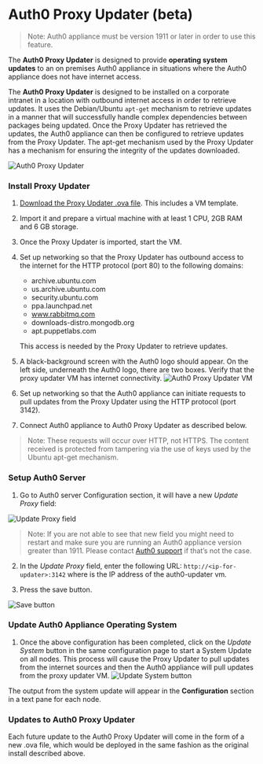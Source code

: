 # Auth0 Proxy Updater (beta)

> Note: Auth0 appliance must be version 1911 or later in order to use this feature.

The **Auth0 Proxy Updater** is designed to provide **operating system updates** to an on premises Auth0 appliance in situations where the Auth0 appliance does not have internet access.

The **Auth0 Proxy Updater** is designed to be installed on a corporate intranet in a location with outbound internet access in order to retrieve updates.  It uses the Debian/Ubuntu `apt-get` mechanism to retrieve updates in a manner that will successfully handle complex dependencies between packages being updated.  Once the Proxy Updater has retrieved the updates, the Auth0 appliance can then be configured to retrieve updates from the Proxy Updater. The apt-get mechanism used by the Proxy Updater has a mechanism for ensuring the integrity of the updates downloaded.


![Auth0 Proxy Updater](../@@env.MEDIA_URL@@/articles/appliance/proxy-updater/auth0-proxy-updater.png)


### Install Proxy Updater

1. [Download the Proxy Updater .ova file](https://assets.auth0.com/installers/auth0-updater.ova).  This includes a VM template.
2. Import it and prepare a virtual machine with at least 1 CPU,  2GB RAM and 6 GB storage.
3. Once the Proxy Updater is imported, start the VM.
4. Set up networking so that the Proxy Updater has outbound access to the internet for the HTTP protocol (port 80) to the following domains: 

   * archive.ubuntu.com
   * us.archive.ubuntu.com
   * security.ubuntu.com
   * ppa.launchpad.net
   * www.rabbitmq.com
   * downloads-distro.mongodb.org
   * apt.puppetlabs.com
   
   This access is needed by the Proxy Updater to retrieve updates.


5. A black-background screen with the Auth0 logo should appear.  On the left side, underneath the Auth0 logo, there are two boxes.  Verify that the proxy updater VM has internet connectivity.
  ![Auth0 Proxy Updater VM](../@@env.MEDIA_URL@@/articles/appliance/proxy-updater/auth0-proxy-updater-vm.png)
6. Set up networking so that the Auth0 appliance can initiate requests to pull updates from the Proxy Updater using the HTTP protocol (port 3142).  
7. Connect Auth0 appliance to Auth0 Proxy Updater as described below.


> Note: These requests will occur over HTTP, not HTTPS.  The content received is protected from tampering via the use of keys used by the Ubuntu apt-get mechanism.

### Setup Auth0 Server

1. Go to Auth0 server Configuration section, it will have a new *Update Proxy* field:
  
  ![Update Proxy field](../@@env.MEDIA_URL@@/articles/appliance/proxy-updater/auth0-proxy-updater-update-proxy-field.png)
  > Note: If you are not able to see that new field you might need to restart and make sure you are running an Auth0 appliance version greater than 1911. Please contact [Auth0 support](https://auth0.com/support) if that’s not the case.
  
2. In the _Update Proxy_ field, enter the following URL: `http://<ip-for-updater>:3142` where <ip-for-updater> is the IP address of the auth0-updater vm.

3. Press the save button.
  
  ![Save button](../@@env.MEDIA_URL@@/articles/appliance/proxy-updater/auth0-proxy-updater-save-button.png)
  
### Update Auth0 Appliance Operating System  
1. Once the above configuration has been completed, click on the *Update System* button in the same configuration page to start a System Update on all nodes.  This process will cause the Proxy Updater to pull updates from the internet sources and then the Auth0 appliance will pull updates from the proxy updater VM. 
  ![Update System button](../@@env.MEDIA_URL@@/articles/appliance/proxy-updater/auth0-proxy-updater-update-system-button.png)

The output from the system update will appear in the **Configuration** section in a text pane for each node.

### Updates to Auth0 Proxy Updater
Each future update to the Auth0 Proxy Updater will come in the form of a new .ova file, which would be deployed in the same fashion as the original install described above.

